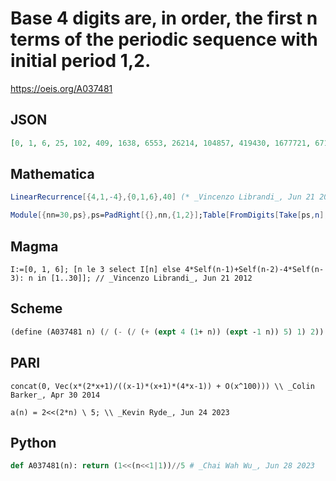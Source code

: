 # Base 4 digits are, in order, the first n terms of the periodic sequence with initial period 1,2\.
https://oeis.org/A037481
## JSON
```JSON
[0, 1, 6, 25, 102, 409, 1638, 6553, 26214, 104857, 419430, 1677721, 6710886, 26843545, 107374182, 429496729, 1717986918, 6871947673, 27487790694, 109951162777, 439804651110, 1759218604441, 7036874417766, 28147497671065]
```
## Mathematica
```Mathematica
LinearRecurrence[{4,1,-4},{0,1,6},40] (* _Vincenzo Librandi_, Jun 21 2012 *)
```
```Mathematica
Module[{nn=30,ps},ps=PadRight[{},nn,{1,2}];Table[FromDigits[Take[ps,n],4],{n,0,nn}]] (* _Harvey P. Dale_, Jul 18 2013 *)
```
## Magma
```Magma
I:=[0, 1, 6]; [n le 3 select I[n] else 4*Self(n-1)+Self(n-2)-4*Self(n-3): n in [1..30]]; // _Vincenzo Librandi_, Jun 21 2012
```
## Scheme
```Scheme
(define (A037481 n) (/ (- (/ (+ (expt 4 (1+ n)) (expt -1 n)) 5) 1) 2)) ;; Using _Ralf Stephan_'s direct formula - _Antti Karttunen_, Jul 12 2013
```
## PARI
```PARI
concat(0, Vec(x*(2*x+1)/((x-1)*(x+1)*(4*x-1)) + O(x^100))) \\ _Colin Barker_, Apr 30 2014
```
```PARI
a(n) = 2<<(2*n) \ 5; \\ _Kevin Ryde_, Jun 24 2023
```
## Python
```Python
def A037481(n): return (1<<(n<<1|1))//5 # _Chai Wah Wu_, Jun 28 2023
```
